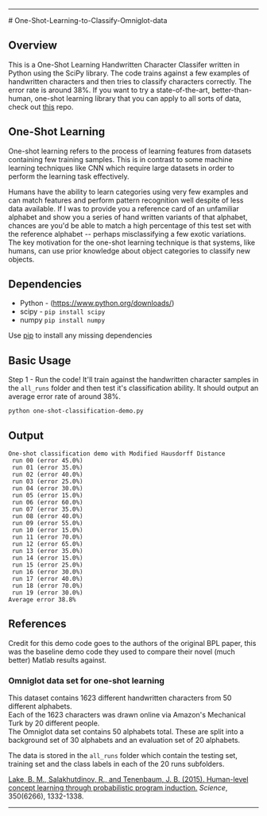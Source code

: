 <hr>
# One-Shot-Learning-to-Classify-Omniglot-data


## Overview

This is a One-Shot Learning Handwritten Character Classifer written in Python using the SciPy library. The code trains against a few examples of handwritten characters and then tries to classify characters correctly. The error rate is around 38%. If you want to try a state-of-the-art, better-than-human, one-shot learning library that you can apply to all sorts of data, check out [this](https://github.com/MaxwellRebo/PyBPL) repo. 


## One-Shot Learning

One-shot learning refers to the process of learning features from datasets containing few training samples. This is in contrast to some machine learning techniques like CNN which require large datasets in order to perform the learning task effectively.

Humans have the ability to learn categories using very few examples and can match features and perform pattern recognition well despite of less data available. If I was to provide you a reference card of an unfamiliar alphabet and show you a series of hand written variants of that alphabet, chances are you'd be able to match a high percentage of this test set with the reference alphabet -- perhaps misclassifying a few exotic variations. The key motivation for the one-shot learning technique is that systems, like humans, can use prior knowledge about object categories to classify new objects.


## Dependencies

* Python - (https://www.python.org/downloads/)
* scipy - `pip install scipy`
* numpy `pip install numpy`

Use [pip](https://pypi.python.org/pypi/pip) to install any missing dependencies


## Basic Usage

Step 1 - Run the code! It'll train against the handwritten character samples in the `all_runs` folder and then test it's classification ability.
It should output an average error rate of around 38%.
```shell
python one-shot-classification-demo.py
```

## Output

```shell
One-shot classification demo with Modified Hausdorff Distance
 run 00 (error 45.0%)
 run 01 (error 35.0%)
 run 02 (error 40.0%)
 run 03 (error 25.0%)
 run 04 (error 30.0%)
 run 05 (error 15.0%)
 run 06 (error 60.0%)
 run 07 (error 35.0%)
 run 08 (error 40.0%)
 run 09 (error 55.0%)
 run 10 (error 15.0%)
 run 11 (error 70.0%)
 run 12 (error 65.0%)
 run 13 (error 35.0%)
 run 14 (error 15.0%)
 run 15 (error 25.0%)
 run 16 (error 30.0%)
 run 17 (error 40.0%)
 run 18 (error 70.0%)
 run 19 (error 30.0%)
Average error 38.8%
```

## References

Credit for this demo code goes to the authors of the original BPL paper, this was the baseline demo code they used to compare their novel (much better) Matlab results against. 

### Omniglot data set for one-shot learning

This dataset contains 1623 different handwritten characters from 50 different alphabets.   
Each of the 1623 characters was drawn online via Amazon's Mechanical Turk by 20 different people.   
The Omniglot data set contains 50 alphabets total. These are split into a background set of 30 alphabets and an evaluation set of 20 alphabets.  

The data is stored in the `all_runs` folder which contain the testing set, training set and the class labels in each of the 20 runs subfolders.


[Lake, B. M., Salakhutdinov, R., and Tenenbaum, J. B. (2015). Human-level concept learning through probabilistic program induction.](http://www.sciencemag.org/content/350/6266/1332.short) _Science_, 350(6266), 1332-1338.


<hr>
